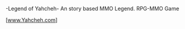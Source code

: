 -Legend of Yahcheh-
An story based MMO Legend.
RPG-MMO Game


[Author]:	  	[Alexander]
[Date]:			  [02.09.18]
[Producer]:		[Yahcheh]
[Php-Admin]:	[Yahcheh]

[www.Yahcheh.com]


